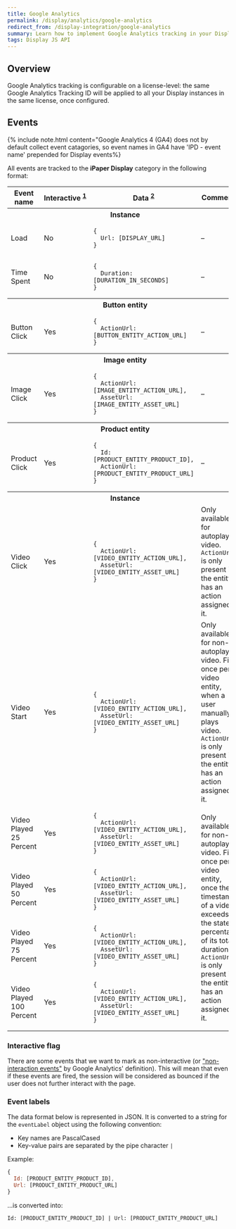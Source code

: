 ```yaml
---
title: Google Analytics
permalink: /display/analytics/google-analytics
redirect_from: /display-integration/google-analytics
summary: Learn how to implement Google Analytics tracking in your Display
tags: Display JS API
---
```


## Overview

Google Analytics tracking is configurable on a license-level: the same Google Analytics Tracking ID will be applied to all your Display instances in the same license, once configured.

## Events

{% include note.html content="Google Analytics 4 (GA4) does not by default collect event catagories, so event names in GA4 have 'IPD - event name' prepended for Display events%}

All events are tracked to the **iPaper Display** category in the following format:

<table>
	<thead>
		<tr>
			<th>Event name</th>
			<th>Interactive&nbsp;<sup><a href="#interactive-flag">1</a></sup></th>
			<th>Data&nbsp;<sup><a href="#event-labels">2</a></sup></th>
			<th>Comments</th>
		</tr>
	</thead>
	<tbody>
		<tr>
			<th colspan="4">Instance</th>
		</tr>
		<tr>
			<td>Load</td>
			<td>No</td>
			<td><pre><code>{
  Url: [DISPLAY_URL]
}</code></pre></td>
			<td>&ndash;</td>
		</tr>
		<tr>
			<td>Time Spent</td>
			<td>No</td>
			<td><pre><code>{
  Duration: [DURATION_IN_SECONDS]
}</code></pre></td>
			<td>&ndash;</td>
		</tr>
		<tr>
			<th colspan="4">Button entity</th>
		</tr>
		<tr>
			<td>Button Click</td>
			<td>Yes</td>
			<td><pre><code>{
  ActionUrl: [BUTTON_ENTITY_ACTION_URL]
}</code></pre></td>
			<td>&ndash;</td>
		</tr>
		<tr>
			<th colspan="4">Image entity</th>
		</tr>
		<tr>
			<td>Image Click</td>
			<td>Yes</td>
			<td><pre><code>{
  ActionUrl: [IMAGE_ENTITY_ACTION_URL],
  AssetUrl: [IMAGE_ENTITY_ASSET_URL]
}</code></pre></td>
			<td>&ndash;</td>
		</tr>
		<tr>
			<th colspan="4">Product entity</th>
		</tr>
		<tr>
			<td>Product Click</td>
			<td>Yes</td>
			<td><pre><code>{
  Id: [PRODUCT_ENTITY_PRODUCT_ID],
  ActionUrl: [PRODUCT_ENTITY_PRODUCT_URL]
}</code></pre></td>
			<td>&ndash;</td>
		</tr>
		<tr>
			<th colspan="4">Instance</th>
		</tr>
		<tr>
			<td>Video Click</td>
			<td>Yes</td>
			<td><pre><code>{
  ActionUrl: [VIDEO_ENTITY_ACTION_URL],
  AssetUrl: [VIDEO_ENTITY_ASSET_URL]
}</code></pre></td>
			<td>Only available for autoplaying video. <code>ActionUrl</code> is only present if the entity has an action assigned to it.</td>
		</tr>
		<tr>
			<td>Video Start</td>
			<td>Yes</td>
			<td><pre><code>{
  ActionUrl: [VIDEO_ENTITY_ACTION_URL],
  AssetUrl: [VIDEO_ENTITY_ASSET_URL]
}</code></pre></td>
			<td>Only available for non-autoplaying video. Fires once per video entity, when a user manually plays video. <code>ActionUrl</code> is only present if the entity has an action assigned to it.</td>
		</tr>
		<tr>
			<td>Video Played 25 Percent</td>
			<td>Yes</td>
			<td><pre><code>{
  ActionUrl: [VIDEO_ENTITY_ACTION_URL],
  AssetUrl: [VIDEO_ENTITY_ASSET_URL]
}</code></pre></td>
			<td rowspan="4">Only available for non-autoplaying video. Fires once per video entity, once the timestamp of a video exceeds the stated percentage of its total duration. <code>ActionUrl</code> is only present if the entity has an action assigned to it.</td>
		</tr>
		<tr>
			<td>Video Played 50 Percent</td>
			<td>Yes</td>
			<td><pre><code>{
  ActionUrl: [VIDEO_ENTITY_ACTION_URL],
  AssetUrl: [VIDEO_ENTITY_ASSET_URL]
}</code></pre></td>
		</tr>
		<tr>
			<td>Video Played 75 Percent</td>
			<td>Yes</td>
			<td><pre><code>{
  ActionUrl: [VIDEO_ENTITY_ACTION_URL],
  AssetUrl: [VIDEO_ENTITY_ASSET_URL]
}</code></pre></td>
		</tr>
		<tr>
			<td>Video Played 100 Percent</td>
			<td>Yes</td>
			<td><pre><code>{
  ActionUrl: [VIDEO_ENTITY_ACTION_URL],
  AssetUrl: [VIDEO_ENTITY_ASSET_URL]
}</code></pre></td>
		</tr>
	</tbody>
</table>

### Interactive flag

There are some events that we want to mark as non-interactive (or ["non-interaction events"](https://developers.google.com/analytics/devguides/collection/analyticsjs/events?hl=da#non-interaction_events) by Google Analytics' definition). This will mean that even if these events are fired, the session will be considered as bounced if the user does not further interact with the page.

### Event labels

The data format below is represented in JSON. It is converted to a string for the `eventLabel` object using the following convention:

* Key names are PascalCased
* Key-value pairs are separated by the pipe character `|`

Example:

```javascript
{
  Id: [PRODUCT_ENTITY_PRODUCT_ID],
  Url: [PRODUCT_ENTITY_PRODUCT_URL]
}
```

&hellip;is converted into:

`Id: [PRODUCT_ENTITY_PRODUCT_ID] | Url: [PRODUCT_ENTITY_PRODUCT_URL] `
